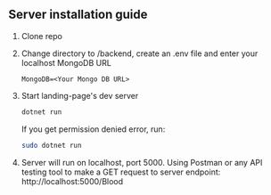 ## Server installation guide

1. Clone repo

1. Change directory to /backend, create an .env file and enter your localhost MongoDB URL

    ```text
    MongoDB=<Your Mongo DB URL>
    ```

1. Start landing-page's dev server

    ```bash
    dotnet run
    ```

    If you get permission denied error, run:

    ```bash
    sudo dotnet run
    ```

1. Server will run on localhost, port 5000. Using Postman or any API testing tool to make a GET request to server endpoint: http://localhost:5000/Blood
